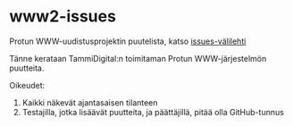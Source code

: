 # www2-issues
Protun WWW-uudistusprojektin puutelista, katso [issues-välilehti](https://github.com/protu-www/www2/issues)

Tänne kerataan TammiDigital:n toimitaman Protun WWW-järjestelmön puutteita.

Oikeudet: 
1. Kaikki näkevät ajantasaisen tilanteen
2. Testajilla, jotka lisäävät puutteita, ja päättäjillä, pitää olla GitHub-tunnus
